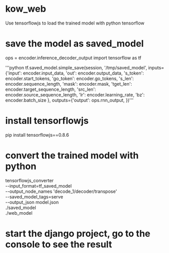 # kow_web
Use tensorflowjs to load the trained model with python tensorflow

# save the model as saved_model
ops = encoder.inference_decoder_output
import tensorflow as tf

'''python
tf.saved_model.simple_save(session, '/tmp/saved_model', inputs={'input': encoder.input_data,
                                                                'out': encoder.output_data,
                                                                's_token': encoder.start_tokens,
                                                                'go_token': encoder.go_tokens,
                                                                's_len': encoder.sequence_length,
                                                                'mask': encoder.mask,
                                                                'tget_len': encoder.target_sequence_length,
                                                                'src_len': encoder.source_sequence_length,
                                                                'lr': encoder.learning_rate,
                                                                'bz': encoder.batch_size
                                                                },
                           outputs={'output': ops.rnn_output, })'''


# install tensorflowjs
pip install tensorflowjs==0.8.6

# convert the trained model with python
tensorflowjs_converter \
--input_format=tf_saved_model \
--output_node_names 'decode_1/decoder/transpose' \
--saved_model_tags=serve \
--output_json model.json \
./saved_model \
./web_model

# start the django project, go to the console to see the result 
